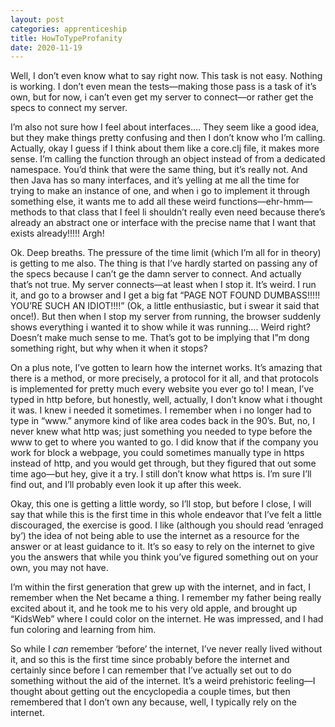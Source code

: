 ```yaml
---
layout: post 
categories: apprenticeship
title: HowToTypeProfanity
date: 2020-11-19
---
```


Well, I don’t even know what to say right now.  This task is not easy.  Nothing is working.  I don’t even mean the tests—making those pass is a task of it’s own, but for now, i can’t even get my server to connect—or rather get the specs to connect my server.  

I’m also not sure how I feel about interfaces…. They seem like a good idea, but they make things pretty confusing and then I don’t know who I’m calling.  Actually, okay I guess if I think about them like a core.clj file, it makes more sense.  I’m calling the function through an object instead of from a dedicated namespace.  You’d think that were the same thing, but it’s really not.  And then Java has so many interfaces, and it’s yelling at me all the time for trying to make an instance of one, and when i go to implement it through something else, it wants me to add all these weird functions—ehr-hmm—methods to that class that I feel li shouldn’t really even need because there’s already an abstract one or interface with the precise name that I want that exists already!!!!!  Argh!

Ok.  Deep breaths.  The pressure of the time limit (which I’m all for in theory) is getting to me also.  The thing is that I’ve hardly started on passing any of the specs because I can’t ge the damn server to connect.  And actually that’s not true.  My server connects—at least when I stop it.  It’s weird.  I run it, and go to a browser and I get a big fat “PAGE NOT FOUND DUMBASS!!!!! YOU’RE SUCH AN  IDIOT!!!!” (Ok, a little enthusiastic, but i swear it said that once!).  But then when I stop my server from running, the browser suddenly shows everything i wanted it to show while it was running…. Weird right?  Doesn’t make much sense to me.  That’s got to be implying that I”m dong something right, but why when it when it stops?  

On a plus note, I’ve gotten to learn how the internet works.  It’s amazing that there is a method, or more precisely, a protocol for it all, and that protocols is implemented for pretty much every website you ever go to!  I mean, I’ve typed in http before, but honestly, well, actually, I don’t know what i thought it was. I knew i needed it sometimes.  I remember when i no longer had to type in “www.” anymore kind of like area codes back in the 90’s.  But, no, I never knew what http was; just something you needed to type before the www to get to where you wanted to go.  I did know that if the company you work for block a webpage, you could sometimes manually type in https instead of http, and you would get through, but they figured that out some time ago—but hey, give it a try.  I still don’t know what https is.  I’m sure I’ll find out, and I’ll probably even look it up after this week.  

Okay, this one is getting a little wordy, so I’ll stop, but before I close, I will say that while this is the first time in this whole endeavor that I’ve felt a little discouraged, the exercise is good.  I like (although you should read ‘enraged by’) the idea of not being able to use the internet as a resource for the answer or at least guidance to it.  It’s so easy to rely on the internet to give you the answers that while you think you’ve figured something out on your own, you may not have.  

I’m within the first generation that grew up with the internet, and in fact, I remember when the Net became a thing.  I remember my father being really excited about it, and he took me to his very old apple, and brought up “KidsWeb” where I could color on the internet.  He was impressed, and I had fun coloring and learning from him.  

So while I *can* remember ‘before’ the internet, I’ve never really lived without it, and so this is the first time since probably before the internet and certainly since before I can remember that I’ve actually set out to do something without the aid of the internet.  It’s a weird prehistoric feeling—I thought about getting out the encyclopedia a couple times, but then remembered that I don’t own any because, well, I typically rely on the internet.

